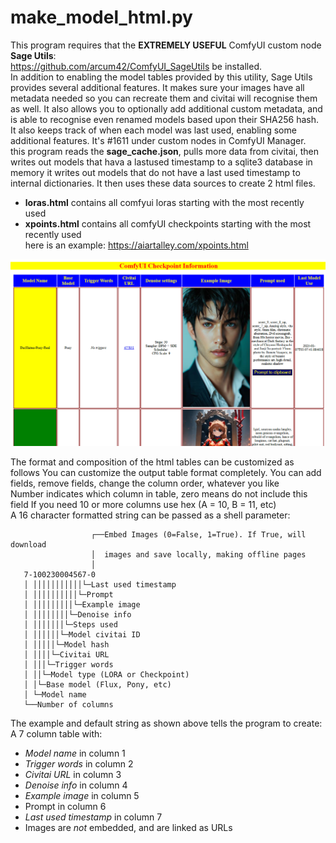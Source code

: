  # make_model_html.py 
  This program requires that the **EXTREMELY USEFUL** ComfyUI custom node **Sage Utils**:  
 <https://github.com/arcum42/ComfyUI_SageUtils> be installed.  
 In addition to enabling the model tables provided by this utility, Sage Utils provides several additional features. It makes sure your images have all metadata needed so you can recreate them and civitai will recognise them as well. It also allows you to optionally add additional custom metadata, and is able to recognise even renamed models based upon their SHA256 hash. It also keeps track of when each model was last used, enabling some additional features. It's #1611 under custom nodes in ComfyUI Manager.   
 this program reads the **sage_cache.json**, pulls more data from civitai, then writes out models that hava a lastused timestamp to a sqlite3 database in memory
 it writes out models that do not have a last used timestamp to internal dictionaries. It then uses these data sources to create 2 html files.
 - **loras.html** contains all comfyui loras starting with the most recently used
 - **xpoints.html** contains all comfyUI checkpoints starting with the most recently used  
 here is an example: <https://aiartalley.com/xpoints.html>  
 
 ![checkpoint report image](checkpoints.png)
 
 The format and composition of the html tables can be customized as follows
 You can customize the output table format completely.
 You can add fields, remove fields, change the column order, whatever you like    
 Number indicates which column in table, zero means do not include this field
 If you need 10 or more columns use hex (A = 10, B = 11, etc)       
 A 16 character formatted string can be passed as a shell parameter:

                      ┌──Embed Images (0=False, 1=True). If True, will download 
                      │  images and save locally, making offline pages
                      │
       7-100230004567-0
       │ │││││││││││└─Last used timestamp 
	   │ ││││││││││└─Prompt
	   │ │││││││││└─Example image
	   │ ││││││││└─Denoise info
	   │ │││││││└─Steps used
	   │ ││││││└─Model civitai ID
	   │ │││││└─Model hash
	   │ ││││└─Civitai URL
	   │ │││└─Trigger words
	   │ ││└─Model type (LORA or Checkpoint)
	   │ │└─Base model (Flux, Pony, etc)
	   │ └─Model name
	   └──Number of columns

 The example and default string as shown above tells the program to create:
 A 7 column table with:
 - *Model name* in column 1
 - *Trigger words* in column 2
 - *Civitai URL* in column 3
 - *Denoise info* in column 4
 - *Example image* in column 5
 - Prompt in column 6
 - *Last used timestamp* in column 7
 - Images are *not* embedded, and are linked as URLs